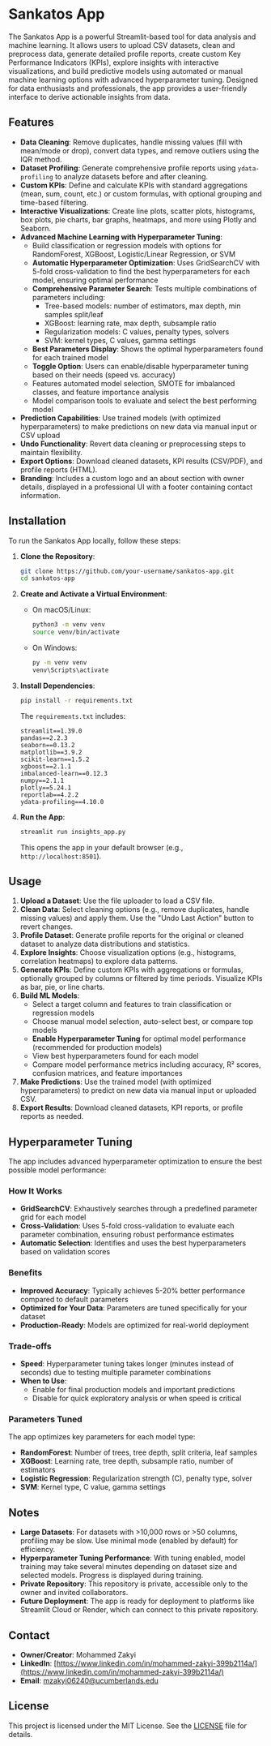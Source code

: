# Sankatos App

The Sankatos App is a powerful Streamlit-based tool for data analysis and machine learning. It allows users to upload CSV datasets, clean and preprocess data, generate detailed profile reports, create custom Key Performance Indicators (KPIs), explore insights with interactive visualizations, and build predictive models using automated or manual machine learning options with advanced hyperparameter tuning. Designed for data enthusiasts and professionals, the app provides a user-friendly interface to derive actionable insights from data.

## Features

- **Data Cleaning**: Remove duplicates, handle missing values (fill with mean/mode or drop), convert data types, and remove outliers using the IQR method.
- **Dataset Profiling**: Generate comprehensive profile reports using `ydata-profiling` to analyze datasets before and after cleaning.
- **Custom KPIs**: Define and calculate KPIs with standard aggregations (mean, sum, count, etc.) or custom formulas, with optional grouping and time-based filtering.
- **Interactive Visualizations**: Create line plots, scatter plots, histograms, box plots, pie charts, bar graphs, heatmaps, and more using Plotly and Seaborn.
- **Advanced Machine Learning with Hyperparameter Tuning**: 
  - Build classification or regression models with options for RandomForest, XGBoost, Logistic/Linear Regression, or SVM
  - **Automatic Hyperparameter Optimization**: Uses GridSearchCV with 5-fold cross-validation to find the best hyperparameters for each model, ensuring optimal performance
  - **Comprehensive Parameter Search**: Tests multiple combinations of parameters including:
    - Tree-based models: number of estimators, max depth, min samples split/leaf
    - XGBoost: learning rate, max depth, subsample ratio
    - Regularization models: C values, penalty types, solvers
    - SVM: kernel types, C values, gamma settings
  - **Best Parameters Display**: Shows the optimal hyperparameters found for each trained model
  - **Toggle Option**: Users can enable/disable hyperparameter tuning based on their needs (speed vs. accuracy)
  - Features automated model selection, SMOTE for imbalanced classes, and feature importance analysis
  - Model comparison tools to evaluate and select the best performing model
- **Prediction Capabilities**: Use trained models (with optimized hyperparameters) to make predictions on new data via manual input or CSV upload
- **Undo Functionality**: Revert data cleaning or preprocessing steps to maintain flexibility.
- **Export Options**: Download cleaned datasets, KPI results (CSV/PDF), and profile reports (HTML).
- **Branding**: Includes a custom logo and an about section with owner details, displayed in a professional UI with a footer containing contact information.

## Installation

To run the Sankatos App locally, follow these steps:

1. **Clone the Repository**:
   ```bash
   git clone https://github.com/your-username/sankatos-app.git
   cd sankatos-app
   ```

2. **Create and Activate a Virtual Environment**:
   - On macOS/Linux:
     ```bash
     python3 -m venv venv
     source venv/bin/activate
     ```
   - On Windows:
     ```bash
     py -m venv venv
     venv\Scripts\activate
     ```

3. **Install Dependencies**:
   ```bash
   pip install -r requirements.txt
   ```
   The `requirements.txt` includes:
   ```
   streamlit==1.39.0
   pandas==2.2.3
   seaborn==0.13.2
   matplotlib==3.9.2
   scikit-learn==1.5.2
   xgboost==2.1.1
   imbalanced-learn==0.12.3
   numpy==2.1.1
   plotly==5.24.1
   reportlab==4.2.2
   ydata-profiling==4.10.0
   ```

4. **Run the App**:
   ```bash
   streamlit run insights_app.py
   ```
   This opens the app in your default browser (e.g., `http://localhost:8501`).

## Usage

1. **Upload a Dataset**: Use the file uploader to load a CSV file.
2. **Clean Data**: Select cleaning options (e.g., remove duplicates, handle missing values) and apply them. Use the "Undo Last Action" button to revert changes.
3. **Profile Dataset**: Generate profile reports for the original or cleaned dataset to analyze data distributions and statistics.
4. **Explore Insights**: Choose visualization options (e.g., histograms, correlation heatmaps) to explore data patterns.
5. **Generate KPIs**: Define custom KPIs with aggregations or formulas, optionally grouped by columns or filtered by time periods. Visualize KPIs as bar, pie, or line charts.
6. **Build ML Models**: 
   - Select a target column and features to train classification or regression models
   - Choose manual model selection, auto-select best, or compare top models
   - **Enable Hyperparameter Tuning** for optimal model performance (recommended for production models)
   - View best hyperparameters found for each model
   - Compare model performance metrics including accuracy, R² scores, confusion matrices, and feature importances
7. **Make Predictions**: Use the trained model (with optimized hyperparameters) to predict on new data via manual input or uploaded CSV.
8. **Export Results**: Download cleaned datasets, KPI reports, or profile reports as needed.

## Hyperparameter Tuning

The app includes advanced hyperparameter optimization to ensure the best possible model performance:

### How It Works
- **GridSearchCV**: Exhaustively searches through a predefined parameter grid for each model
- **Cross-Validation**: Uses 5-fold cross-validation to evaluate each parameter combination, ensuring robust performance estimates
- **Automatic Selection**: Identifies and uses the best hyperparameters based on validation scores

### Benefits
- **Improved Accuracy**: Typically achieves 5-20% better performance compared to default parameters
- **Optimized for Your Data**: Parameters are tuned specifically for your dataset
- **Production-Ready**: Models are optimized for real-world deployment

### Trade-offs
- **Speed**: Hyperparameter tuning takes longer (minutes instead of seconds) due to testing multiple parameter combinations
- **When to Use**: 
  - Enable for final production models and important predictions
  - Disable for quick exploratory analysis or when speed is critical

### Parameters Tuned
The app optimizes key parameters for each model type:
- **RandomForest**: Number of trees, tree depth, split criteria, leaf samples
- **XGBoost**: Learning rate, tree depth, subsample ratio, number of estimators
- **Logistic Regression**: Regularization strength (C), penalty type, solver
- **SVM**: Kernel type, C value, gamma settings

## Notes

- **Large Datasets**: For datasets with >10,000 rows or >50 columns, profiling may be slow. Use minimal mode (enabled by default) for efficiency.
- **Hyperparameter Tuning Performance**: With tuning enabled, model training may take several minutes depending on dataset size and selected models. Progress is displayed during training.
- **Private Repository**: This repository is private, accessible only to the owner and invited collaborators.
- **Future Deployment**: The app is ready for deployment to platforms like Streamlit Cloud or Render, which can connect to this private repository.

## Contact

- **Owner/Creator**: Mohammed Zakyi
- **LinkedIn**: [https://www.linkedin.com/in/mohammed-zakyi-399b2114a/](https://www.linkedin.com/in/mohammed-zakyi-399b2114a/)
- **Email**: [mzakyi06240@ucumberlands.edu](mailto:mzakyi06240@ucumberlands.edu)

## License

This project is licensed under the MIT License. See the [LICENSE](LICENSE) file for details.